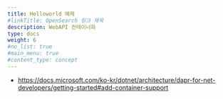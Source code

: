 ```yaml
---
title: Helloworld 예제
#linkTitle: OpenSearch 링크 제목
description: WebAPI 컨테이너화
type: docs
weight: 6
#no_list: true
#main_menu: true
#content_type: concept
---
```



- https://docs.microsoft.com/ko-kr/dotnet/architecture/dapr-for-net-developers/getting-started#add-container-support